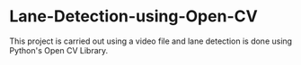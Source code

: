 # Lane-Detection-using-Open-CV
This project is carried out using a video file and lane detection is done using Python's Open CV Library.
